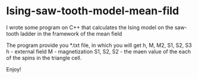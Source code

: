 # Ising-saw-tooth-model-mean-fild
I wrote some program on C++ that calculates the Ising model on the saw-tooth ladder in the framework of the mean field

The program provide you *.txt file, in which you will get h, M, M2, S1, S2, S3
h - external field
M - magnetization
S1, S2, S2 - the maen value of the each of the spins in the triangle cell.


Enjoy!
